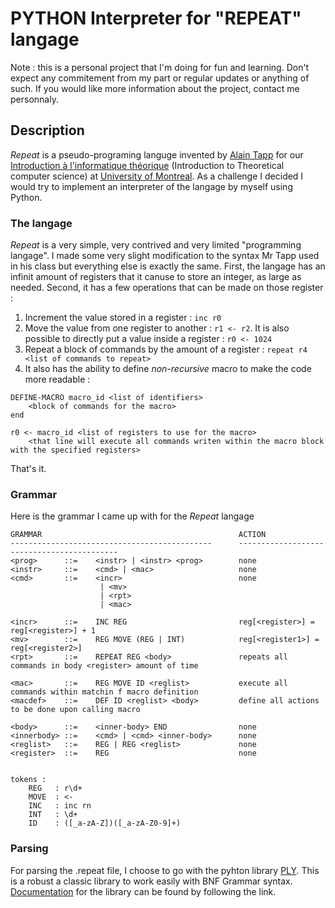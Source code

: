 # PYTHON Interpreter for "REPEAT" langage

Note : this is a personal project that I'm doing for fun and learning. Don't expect any commitement from my part or regular updates or anything of such. If you would like more information about the project, contact me personnaly.

## Description

*Repeat* is a pseudo-programing languge invented by [Alain Tapp][alain tapp] for our 
[Introduction à l'informatique théorique][info theo] (Introduction to Theoretical computer science) at [University of Montreal][udem]. As a challenge I decided I would try to implement an interpreter of the langage by myself using Python.

### The langage
*Repeat* is a very simple, very contrived and very limited "programming langage". I made some very slight modification to the syntax Mr Tapp used in his class but everything else is exactly the same. First, the langage has an infinit amount of registers that it canuse to store an integer, as large as needed. Second, it has a few operations that can be made on those register : 

1. Increment the value stored in a register : `inc r0`
2. Move the value from one register to another : `r1 <- r2`. It is also possible to directly put a value inside a register : `r0 <- 1024`
3. Repeat a block of commands by the amount of a register : `repeat r4 <list of commands to repeat>`
4. It also has the ability to define *non-recursive* macro to make the code more readable :
``` text
DEFINE-MACRO macro_id <list of identifiers> 
    <block of commands for the macro>
end

r0 <- macro_id <list of registers to use for the macro>
    <that line will execute all commands writen within the macro block with the specified registers>

```
That's it.


### Grammar
Here is the grammar I came up with for the *Repeat* langage

```
GRAMMAR                                            ACTION
---------------------------------------------      -------------------------------------------
<prog>      ::=    <instr> | <instr> <prog>        none           
<instr>     ::=    <cmd> | <mac>                   none          
<cmd>       ::=    <incr>                          none
                    | <mv>                         
                    | <rpt> 
                    | <mac>              

<incr>      ::=    INC REG                         reg[<register>] = reg[<register>] + 1
<mv>        ::=    REG MOVE (REG | INT)            reg[<register1>] = reg[<register2>]
<rpt>       ::=    REPEAT REG <body>               repeats all commands in body <register> amount of time

<mac>       ::=    REG MOVE ID <reglist>           execute all commands within matchin f macro definition
<macdef>    ::=    DEF ID <reglist> <body>         define all actions to be done upon calling macro

<body>      ::=    <inner-body> END                none        
<innerbody> ::=    <cmd> | <cmd> <inner-body>      none      
<reglist>   ::=    REG | REG <reglist>             none
<register>  ::=    REG                             none


tokens : 
    REG   : r\d+
    MOVE  : <- 
    INC   : inc rn
    INT   : \d+
    ID    : ([_a-zA-Z])([_a-zA-Z0-9]+)
```

### Parsing
For parsing the .repeat file, I choose to go with the pyhton library [PLY][ply]. This is a robust a classic library to work easily with BNF Grammar syntax. [Documentation][ply doc] for the library can be found by following the link.


[info theo]: https://sites.google.com/site/dirotappift2105/
[alain tapp]: http://diro.umontreal.ca/repertoire-departement/vue/tapp-alain/
[udem]: http://www.umontreal.ca/
[ply]: http://www.dabeaz.com/ply/
[ply doc]: http://www.dabeaz.com/ply/ply.html